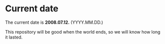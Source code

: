 # Current date

The current date is **2008.07.12.** (YYYY.MM.DD.)

This repository will be good when the world ends, so we will know how long it lasted.